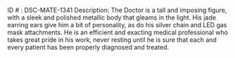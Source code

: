 ID # : DSC-MATE-1341
Description: The Doctor is a tall and imposing figure, with a sleek and polished metallic body that gleams in the light. His jade earring ears give him a bit of personality, as do his silver chain and LED gas mask attachments. He is an efficient and exacting medical professional who takes great pride in his work, never resting until he is sure that each and every patient has been properly diagnosed and treated.